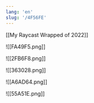 ```yaml
---
lang: 'en'
slug: '/4F56FE'
---
```


[[My Raycast Wrapped of 2022]]

![[FA49F5.png]]

![[2FB6F8.png]]

![[363028.png]]

![[A6AD64.png]]

![[55A51E.png]]
